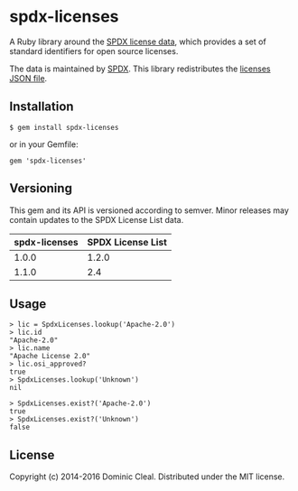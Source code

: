 # spdx-licenses

A Ruby library around the [SPDX license data](http://spdx.org/licenses/),
which provides a set of standard identifiers for open source licenses.

The data is maintained by [SPDX](http://spdx.org/). This library
redistributes the [licenses JSON file](https://spdx.org/licenses/licenses.json).

## Installation

    $ gem install spdx-licenses

or in your Gemfile:

    gem 'spdx-licenses'

## Versioning

This gem and its API is versioned according to semver.  Minor releases may
contain updates to the SPDX License List data.

| spdx-licenses | SPDX License List |
|---------------|-------------------|
| 1.0.0         | 1.2.0             |
| 1.1.0         | 2.4               |

## Usage

    > lic = SpdxLicenses.lookup('Apache-2.0')
    > lic.id
    "Apache-2.0"
    > lic.name
    "Apache License 2.0"
    > lic.osi_approved?
    true
    > SpdxLicenses.lookup('Unknown')
    nil

    > SpdxLicenses.exist?('Apache-2.0')
    true
    > SpdxLicenses.exist?('Unknown')
    false

## License

Copyright (c) 2014-2016 Dominic Cleal.  Distributed under the MIT license.
